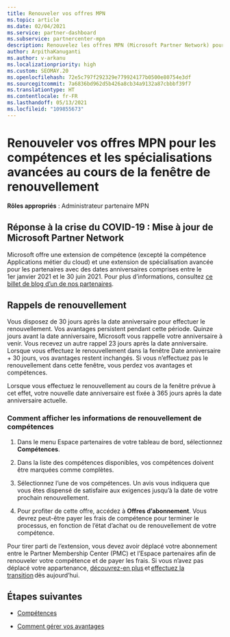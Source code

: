 ```yaml
---
title: Renouveler vos offres MPN
ms.topic: article
ms.date: 02/04/2021
ms.service: partner-dashboard
ms.subservice: partnercenter-mpn
description: Renouvelez les offres MPN (Microsoft Partner Network) pour les compétences et les spécialisations avancées - la fenêtre de renouvellement commence à l’anniversaire de la date d’achat plus un jour.
author: ArpithaKanuganti
ms.author: v-arkanu
ms.localizationpriority: high
ms.custom: SEOMAY.20
ms.openlocfilehash: 72e5c797f292329e779924177b0500e80754e3df
ms.sourcegitcommit: 7a6836bd962d5b426a8cb34a9132a87cbbbf39f7
ms.translationtype: HT
ms.contentlocale: fr-FR
ms.lasthandoff: 05/13/2021
ms.locfileid: "109855673"
---
```

# <a name="renew-your-mpn-offers-for-competencies-and-advanced-specializations-during-the-renewal-window"></a>Renouveler vos offres MPN pour les compétences et les spécialisations avancées au cours de la fenêtre de renouvellement

**Rôles appropriés** : Administrateur partenaire MPN

## <a name="responding-to-covid-19-microsoft-partner-network-update"></a>Réponse à la crise du COVID-19 : Mise à jour de Microsoft Partner Network

Microsoft offre une extension de compétence (excepté la compétence Applications métier du cloud) et une extension de spécialisation avancée pour les partenaires avec des dates anniversaires comprises entre le 1er janvier 2021 et le 30 juin 2021. Pour plus d’informations, consultez [ce billet de blog d’un de nos partenaires](https://blogs.partner.microsoft.com/mpn/responding-to-covid-19-microsoft-partner-network/).

## <a name="renewal-reminders"></a>Rappels de renouvellement

Vous disposez de 30 jours après la date anniversaire pour effectuer le renouvellement. Vos avantages persistent pendant cette période. Quinze jours avant la date anniversaire, Microsoft vous rappelle votre anniversaire à venir. Vous recevez un autre rappel 23 jours après la date anniversaire. Lorsque vous effectuez le renouvellement dans la fenêtre Date anniversaire + 30 jours, vos avantages restent inchangés. Si vous n’effectuez pas le renouvellement dans cette fenêtre, vous perdez vos avantages et compétences.

Lorsque vous effectuez le renouvellement au cours de la fenêtre prévue à cet effet, votre nouvelle date anniversaire est fixée à 365 jours après la date anniversaire actuelle.

### <a name="how-to-view-competency-renewal-information"></a>Comment afficher les informations de renouvellement de compétences

1. Dans le menu Espace partenaires de votre tableau de bord, sélectionnez **Compétences**.  

2. Dans la liste des compétences disponibles, vos compétences doivent être marquées comme complètes.  

3. Sélectionnez l’une de vos compétences. Un avis vous indiquera que vous êtes dispensé de satisfaire aux exigences jusqu’à la date de votre prochain renouvellement.

4. Pour profiter de cette offre, accédez à **Offres d’abonnement**. Vous devrez peut-être payer les frais de compétence pour terminer le processus, en fonction de l’état d’achat ou de renouvellement de votre compétence.

Pour tirer parti de l’extension, vous devez avoir déplacé votre abonnement entre le Partner Membership Center (PMC) et l’Espace partenaires afin de renouveler votre compétence et de payer les frais. Si vous n’avez pas déplacé votre appartenance, [découvrez-en plus](prepare-pmc-pc-migration.md) et [effectuez la transition](https://partners.microsoft.com/partnerprogram/Welcome.aspx) dès aujourd’hui.  

## <a name="next-steps"></a>Étapes suivantes

- [Compétences](learn-about-competencies.md)

- [Comment gérer vos avantages](manage-your-partner-network-benefits.md)

